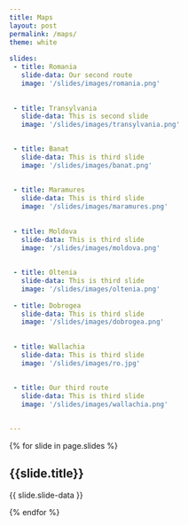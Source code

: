 ```yaml
---
title: Maps
layout: post
permalink: /maps/
theme: white
 
slides:
 - title: Romania
   slide-data: Our second route
   image: '/slides/images/romania.png'
 
     
 - title: Transylvania
   slide-data: This is second slide
   image: '/slides/images/transylvania.png'

   
 - title: Banat
   slide-data: This is third slide
   image: '/slides/images/banat.png'
   
      
 - title: Maramures
   slide-data: This is third slide
   image: '/slides/images/maramures.png'
   
      
 - title: Moldova
   slide-data: This is third slide
   image: '/slides/images/moldova.png'
   
      
 - title: Oltenia
   slide-data: This is third slide
   image: '/slides/images/oltenia.png'
    
 - title: Dobrogea
   slide-data: This is third slide
   image: '/slides/images/dobrogea.png'
   
      
 - title: Wallachia
   slide-data: This is third slide
   image: '/slides/images/ro.jpg'
   
      
 - title: Our third route
   slide-data: This is third slide
   image: '/slides/images/wallachia.png'
   

---
```


{% for slide in page.slides %}
                    
<section data-background="{% if slide.background %}{{slide.background}}{% else %}{{page.background}}{% endif %}"><h1>{{slide.title}}</h1>{{ slide.slide-data }}</section>
                    
{% endfor %}
    
